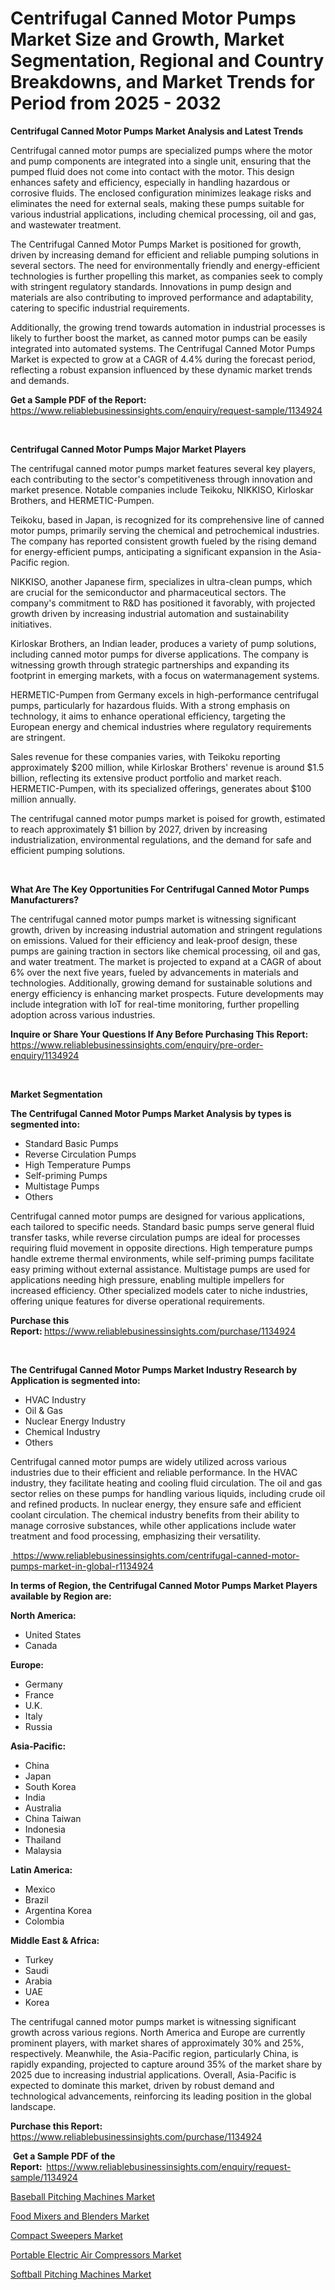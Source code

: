 <p><h1>Centrifugal Canned Motor Pumps Market Size and Growth, Market Segmentation, Regional and Country Breakdowns, and Market Trends for Period from 2025 -  2032</h1></p><p><strong>Centrifugal Canned Motor Pumps Market Analysis and Latest Trends</strong></p>
<p><p>Centrifugal canned motor pumps are specialized pumps where the motor and pump components are integrated into a single unit, ensuring that the pumped fluid does not come into contact with the motor. This design enhances safety and efficiency, especially in handling hazardous or corrosive fluids. The enclosed configuration minimizes leakage risks and eliminates the need for external seals, making these pumps suitable for various industrial applications, including chemical processing, oil and gas, and wastewater treatment.</p><p>The Centrifugal Canned Motor Pumps Market is positioned for growth, driven by increasing demand for efficient and reliable pumping solutions in several sectors. The need for environmentally friendly and energy-efficient technologies is further propelling this market, as companies seek to comply with stringent regulatory standards. Innovations in pump design and materials are also contributing to improved performance and adaptability, catering to specific industrial requirements.</p><p>Additionally, the growing trend towards automation in industrial processes is likely to further boost the market, as canned motor pumps can be easily integrated into automated systems. The Centrifugal Canned Motor Pumps Market is expected to grow at a CAGR of 4.4% during the forecast period, reflecting a robust expansion influenced by these dynamic market trends and demands.</p></p>
<p><strong>Get a Sample PDF of the Report:&nbsp;</strong> <a href="https://www.reliablebusinessinsights.com/enquiry/request-sample/1134924?utm_campaign=3494&utm_medium=2&utm_source=Github&utm_content=ia&utm_term=25032025&utm_id=centrifugal-canned-motor-pumps">https://www.reliablebusinessinsights.com/enquiry/request-sample/1134924</a></p>
<p>&nbsp;</p>
<p><strong>Centrifugal Canned Motor Pumps Major Market Players</strong></p>
<p><p>The centrifugal canned motor pumps market features several key players, each contributing to the sector's competitiveness through innovation and market presence. Notable companies include Teikoku, NIKKISO, Kirloskar Brothers, and HERMETIC-Pumpen.</p><p>Teikoku, based in Japan, is recognized for its comprehensive line of canned motor pumps, primarily serving the chemical and petrochemical industries. The company has reported consistent growth fueled by the rising demand for energy-efficient pumps, anticipating a significant expansion in the Asia-Pacific region.</p><p>NIKKISO, another Japanese firm, specializes in ultra-clean pumps, which are crucial for the semiconductor and pharmaceutical sectors. The company's commitment to R&D has positioned it favorably, with projected growth driven by increasing industrial automation and sustainability initiatives.</p><p>Kirloskar Brothers, an Indian leader, produces a variety of pump solutions, including canned motor pumps for diverse applications. The company is witnessing growth through strategic partnerships and expanding its footprint in emerging markets, with a focus on watermanagement systems.</p><p>HERMETIC-Pumpen from Germany excels in high-performance centrifugal pumps, particularly for hazardous fluids. With a strong emphasis on technology, it aims to enhance operational efficiency, targeting the European energy and chemical industries where regulatory requirements are stringent.</p><p>Sales revenue for these companies varies, with Teikoku reporting approximately $200 million, while Kirloskar Brothers' revenue is around $1.5 billion, reflecting its extensive product portfolio and market reach. HERMETIC-Pumpen, with its specialized offerings, generates about $100 million annually.</p><p>The centrifugal canned motor pumps market is poised for growth, estimated to reach approximately $1 billion by 2027, driven by increasing industrialization, environmental regulations, and the demand for safe and efficient pumping solutions.</p></p>
<p>&nbsp;</p>
<p><strong>What Are The Key Opportunities For Centrifugal Canned Motor Pumps Manufacturers?</strong></p>
<p><p>The centrifugal canned motor pumps market is witnessing significant growth, driven by increasing industrial automation and stringent regulations on emissions. Valued for their efficiency and leak-proof design, these pumps are gaining traction in sectors like chemical processing, oil and gas, and water treatment. The market is projected to expand at a CAGR of about 6% over the next five years, fueled by advancements in materials and technologies. Additionally, growing demand for sustainable solutions and energy efficiency is enhancing market prospects. Future developments may include integration with IoT for real-time monitoring, further propelling adoption across various industries.</p></p>
<p><strong>Inquire or Share Your Questions If Any Before Purchasing This Report:</strong> <a href="https://www.reliablebusinessinsights.com/enquiry/pre-order-enquiry/1134924?utm_campaign=3494&utm_medium=2&utm_source=Github&utm_content=ia&utm_term=25032025&utm_id=centrifugal-canned-motor-pumps">https://www.reliablebusinessinsights.com/enquiry/pre-order-enquiry/1134924</a></p>
<p>&nbsp;</p>
<p><strong>Market Segmentation</strong></p>
<p><strong>The Centrifugal Canned Motor Pumps Market Analysis by types is segmented into:</strong></p>
<p><ul><li>Standard Basic Pumps</li><li>Reverse Circulation Pumps</li><li>High Temperature Pumps</li><li>Self-priming Pumps</li><li>Multistage Pumps</li><li>Others</li></ul></p>
<p><p>Centrifugal canned motor pumps are designed for various applications, each tailored to specific needs. Standard basic pumps serve general fluid transfer tasks, while reverse circulation pumps are ideal for processes requiring fluid movement in opposite directions. High temperature pumps handle extreme thermal environments, while self-priming pumps facilitate easy priming without external assistance. Multistage pumps are used for applications needing high pressure, enabling multiple impellers for increased efficiency. Other specialized models cater to niche industries, offering unique features for diverse operational requirements.</p></p>
<p><strong>Purchase this Report:&nbsp;</strong><a href="https://www.reliablebusinessinsights.com/purchase/1134924?utm_campaign=3494&utm_medium=2&utm_source=Github&utm_content=ia&utm_term=25032025&utm_id=centrifugal-canned-motor-pumps">https://www.reliablebusinessinsights.com/purchase/1134924</a></p>
<p>&nbsp;</p>
<p><strong>The Centrifugal Canned Motor Pumps Market Industry Research by Application is segmented into:</strong></p>
<p><ul><li>HVAC Industry</li><li>Oil & Gas</li><li>Nuclear Energy Industry</li><li>Chemical Industry</li><li>Others</li></ul></p>
<p><p>Centrifugal canned motor pumps are widely utilized across various industries due to their efficient and reliable performance. In the HVAC industry, they facilitate heating and cooling fluid circulation. The oil and gas sector relies on these pumps for handling various liquids, including crude oil and refined products. In nuclear energy, they ensure safe and efficient coolant circulation. The chemical industry benefits from their ability to manage corrosive substances, while other applications include water treatment and food processing, emphasizing their versatility.</p></p>
<p><a href="https://www.reliablebusinessinsights.com/centrifugal-canned-motor-pumps-market-in-global-r1134924?utm_campaign=3494&utm_medium=2&utm_source=Github&utm_content=ia&utm_term=25032025&utm_id=centrifugal-canned-motor-pumps">&nbsp;https://www.reliablebusinessinsights.com/centrifugal-canned-motor-pumps-market-in-global-r1134924</a></p>
<p><strong>In terms of Region, the Centrifugal Canned Motor Pumps Market Players available by Region are:</strong></p>
<p>
    <p> <strong> North America: </strong>
        <ul>
            <li>United States</li>
            <li>Canada</li>
        </ul>
        </p> 
    <p> <strong> Europe: </strong>
        <ul>
            <li>Germany</li>
            <li>France</li>
            <li>U.K.</li>
            <li>Italy</li>
            <li>Russia</li>
        </ul>
        </p> 
    <p> <strong> Asia-Pacific: </strong>
        <ul>
            <li>China</li>
            <li>Japan</li>
            <li>South Korea</li>
            <li>India</li>
            <li>Australia</li>
            <li>China Taiwan</li>
            <li>Indonesia</li>
            <li>Thailand</li>
            <li>Malaysia</li>
        </ul>
        </p> 
    <p> <strong> Latin America: </strong>
        <ul>
            <li>Mexico</li>
            <li>Brazil</li>
            <li>Argentina Korea</li>
            <li>Colombia</li>
        </ul>
        </p> 
    <p> <strong> Middle East & Africa: </strong>
        <ul>
            <li>Turkey</li>
            <li>Saudi</li>
            <li>Arabia</li>
            <li>UAE</li>
            <li>Korea</li>
        </ul>
    </p>
    </p>
<p><p>The centrifugal canned motor pumps market is witnessing significant growth across various regions. North America and Europe are currently prominent players, with market shares of approximately 30% and 25%, respectively. Meanwhile, the Asia-Pacific region, particularly China, is rapidly expanding, projected to capture around 35% of the market share by 2025 due to increasing industrial applications. Overall, Asia-Pacific is expected to dominate this market, driven by robust demand and technological advancements, reinforcing its leading position in the global landscape.</p></p>
<p><strong>Purchase this Report: </strong><a href="https://www.reliablebusinessinsights.com/purchase/1134924?utm_campaign=3494&utm_medium=2&utm_source=Github&utm_content=ia&utm_term=25032025&utm_id=centrifugal-canned-motor-pumps">https://www.reliablebusinessinsights.com/purchase/1134924</a></p>
<p>&nbsp;<strong>Get a Sample PDF of the Report:&nbsp;&nbsp;</strong><a href="https://www.reliablebusinessinsights.com/enquiry/request-sample/1134924?utm_campaign=3494&utm_medium=2&utm_source=Github&utm_content=ia&utm_term=25032025&utm_id=centrifugal-canned-motor-pumps">https://www.reliablebusinessinsights.com/enquiry/request-sample/1134924</a></p>
<p><strong></strong></p>
<p><p><a href="https://www.linkedin.com/pulse/baseball-pitching-machines-market-size-growth-expected-reach-weief?utm_campaign=3494&utm_medium=2&utm_source=Github&utm_content=ia&utm_term=25032025&utm_id=centrifugal-canned-motor-pumps">Baseball Pitching Machines Market</a></p><p><a href="https://www.linkedin.com/pulse/projected-growth-food-mixers-blenders-market-size-cagr-analysis-fw4we?utm_campaign=3494&utm_medium=2&utm_source=Github&utm_content=ia&utm_term=25032025&utm_id=centrifugal-canned-motor-pumps">Food Mixers and Blenders Market</a></p><p><a href="https://www.linkedin.com/pulse/compact-sweepers-market-analysis-future-growth-opportunities-xtx2e?utm_campaign=3494&utm_medium=2&utm_source=Github&utm_content=ia&utm_term=25032025&utm_id=centrifugal-canned-motor-pumps">Compact Sweepers Market</a></p><p><a href="https://www.linkedin.com/pulse/global-portable-electric-air-compressors-121-cagr-forecast-2025-h1lje?utm_campaign=3494&utm_medium=2&utm_source=Github&utm_content=ia&utm_term=25032025&utm_id=centrifugal-canned-motor-pumps">Portable Electric Air Compressors Market</a></p><p><a href="https://www.linkedin.com/pulse/softball-pitching-machines-market-size-share-analysis-vrcre?utm_campaign=3494&utm_medium=2&utm_source=Github&utm_content=ia&utm_term=25032025&utm_id=centrifugal-canned-motor-pumps">Softball Pitching Machines Market</a></p></p>